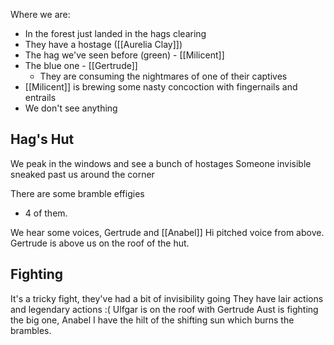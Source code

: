 Where we are:
- In the forest just landed in the hags clearing
- They have a hostage ([[Aurelia Clay]])
- The hag we've seen before (green) - [[Milicent]]
- The blue one - [[Gertrude]]
	- They are consuming the nightmares of one of their captives
- [[Milicent]] is brewing some nasty concoction with fingernails and entrails
- We don't see anything
## Hag's Hut
We peak in the windows and see a bunch of hostages
Someone invisible sneaked past us around the corner

There are some bramble effigies
- 4 of them.

We hear some voices, Gertrude and [[Anabel]]
	Hi pitched voice from above. Gertrude is above us on the roof of the hut.

## Fighting
It's a tricky fight, they've had a bit of invisibility going
They have lair actions and legendary actions :(
Ulfgar is on the roof with Gertrude
Aust is fighting the big one, Anabel
I have the hilt of the shifting sun which burns the brambles.